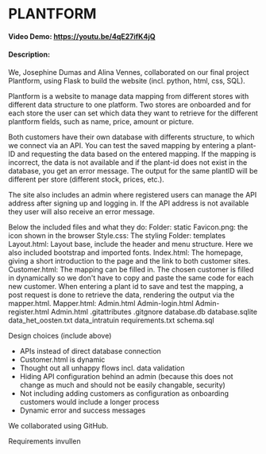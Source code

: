 # PLANTFORM
#### Video Demo:  https://youtu.be/4qE27ifK4jQ
#### Description: 

We, Josephine Dumas and Alina Vennes, collaborated on our final project Plantform, using Flask to build the website (incl. python, html, css, SQL).

Plantform is a website to manage data mapping from different stores with different data structure to one platform. Two stores are onboarded and for each store the user can set which data they want to retrieve for the different plantform fields, such as name, price, amount or picture. 

Both customers have their own database with differents structure, to which we connect via an API. You can test the saved mapping by entering a plant-ID and requesting the data based on the entered mapping. If the mapping is incorrect, the data is not available and if the plant-id does not exist in the database, you get an error message. The output for the same plantID will be different per store (different stock, prices, etc.). 

The site also includes an admin where registered users can manage the API address after signing up and logging in. If the API address is not available they user will also receive an error message.

Below the included files and what they do:
Folder: static
    Favicon.png: the icon shown in the browser
    Style.css: The styling
Folder: templates
    Layout.html: Layout base, include the header and menu structure. Here we also included bootstrap and imported fonts.
    Index.html: The homepage, giving a short introduction to the page and the link to both customer sites.
    Customer.html: The mapping can be filled in. The chosen customer is filled in dynamically so we don't have to copy and paste the same code for each new customer. When entering a plant id to save and test the mapping, a post request is done to retrieve the data, rendering the output via the mapper.html.
    Mapper.html:
    Admin.html
    Admin-login.html
    Admin-register.html
    Admin.html
.gitattributes
.gitgnore
database.db
database.sqlite
data_het_oosten.txt
data_intratuin
requirements.txt
schema.sql


Design choices (include above)
- APIs instead of direct database connection
- Customer.html is dynamic
- Thought out all unhappy flows incl. data validation
- Hiding API configuration behind an admin (because this does not change as much and should not be easily changable, security)
- Not including adding customers as configuration as onboarding customers would include a longer process
- Dynamic error and success messages

We collaborated using GitHub.

Requirements invullen

